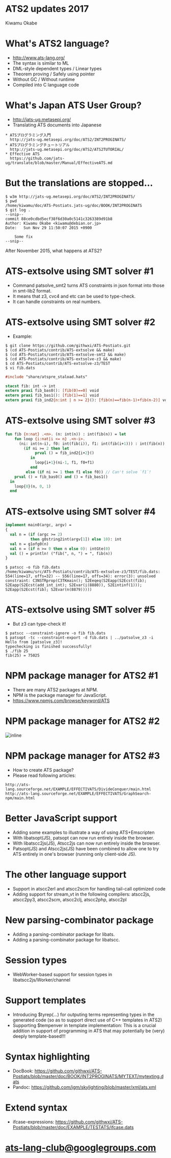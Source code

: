 # ATS2 updates 2017

Kiwamu Okabe

# What's ATS2 language?

* http://www.ats-lang.org/
* The syntax is similar to ML
* DML-style dependent types / Linear types
* Theorem proving / Safely using pointer
* Without GC / Without runtime
* Compiled into C language code

# What's Japan ATS User Group?

* http://jats-ug.metasepi.org/
* Translating ATS documents into Japanese

~~~
* ATSプログラミング入門
  http://jats-ug.metasepi.org/doc/ATS2/INT2PROGINATS/
* ATSプログラミングチュートリアル
  http://jats-ug.metasepi.org/doc/ATS2/ATS2TUTORIAL/
* Effective ATS
  https://github.com/jats-ug/translate/blob/master/Manual/EffectiveATS.md
~~~

# But the translations are stopped...

```
$ w3m http://jats-ug.metasepi.org/doc/ATS2/INT2PROGINATS/
$ pwd
/home/kiwamu/doc/ATS-Postiats.jats-ug/doc/BOOK/INT2PROGINATS
$ git log .
--snip--
commit 88ce0cdbd5ecf38f6d30a0c5141c3263389d91b8
Author: Kiwamu Okabe <kiwamu@debian.or.jp>
Date:   Sun Nov 29 11:50:07 2015 +0900

    Some fix
--snip--
```

After November 2015, what happens at ATS2?

# ATS-extsolve using SMT solver #1

* Command patsolve_smt2 turns ATS constraints in json format into those in smt-lib2 format.
* It means that z3, cvc4 and etc can be used to type-check.
* It can handle constraints on real numbers.

# ATS-extsolve using SMT solver #2

* Example:

```
$ git clone https://github.com/githwxi/ATS-Postiats.git
$ (cd ATS-Postiats/contrib/ATS-extsolve && make)
$ (cd ATS-Postiats/contrib/ATS-extsolve-smt2 && make)
$ (cd ATS-Postiats/contrib/ATS-extsolve-z3 && make)
$ cd ATS-Postiats/contrib/ATS-extsolve-z3/TEST
$ vi fib.dats
```

```ats
#include "share/atspre_staload.hats"

stacst fib: int -> int
extern praxi fib_bas0(): [fib(0)==0] void
extern praxi fib_bas1(): [fib(1)==1] void
extern praxi fib_ind2{n:int | n >= 2}(): [fib(n)==fib(n-1)+fib(n-2)] void
```

# ATS-extsolve using SMT solver #3

```ats
fun fib {n:nat} .<n>. (n: int(n)) : int(fib(n)) = let
    fun loop {i:nat|i <= n} .<n-i>.
      (ni: int(n-i), f0: int(fib(i)), f1: int(fib(i+1))) : int(fib(n)) =
        (if ni >= 2 then let
             prval () = fib_ind2{i+2}()
           in
             loop{i+1}(ni-1, f1, f0+f1)
           end
         else (if ni >= 1 then f1 else f0)) // Can't solve `f1`!
    prval () = fib_bas0() and () = fib_bas1()
  in
    loop{0}(n, 0, 1)
  end
```

# ATS-extsolve using SMT solver #4

```ats
implement main0(argc, argv) =
{
  val n = (if (argc >= 2)
           then g0string2int(argv[1]) else 10): int
  val n = g1ofg0(n)
  val n = (if n >= 0 then n else 0): intGte(0)
  val () = println! ("fib(", n, ") = ", fib(n))
}
```

```
$ patscc -o fib fib.dats
/home/kiwamu/src/ATS-Postiats/contrib/ATS-extsolve-z3/TEST/fib.dats: 554(line=17, offs=32) -- 556(line=17, offs=34): error(3): unsolved constraint: C3NSTRprop(C3TKmain(); S2Eeqeq(S2Eapp(S2Ecst(fib); S2Eapp(S2Ecst(add_int_int); S2Evar(i(8880)), S2Eintinf(1))); S2Eapp(S2Ecst(fib); S2Evar(n(8879)))))
```

# ATS-extsolve using SMT solver #5

* But z3 can type-check it!

```
$ patscc --constraint-ignore -o fib fib.dats
$ patsopt -tc --constraint-export -d fib.dats | ../patsolve_z3 -i
Hello from [patsolve_z3]!
typechecking is finished successfully!
$ ./fib 25
fib(25) = 75025
```

# NPM package manager for ATS2 #1

* There are many ATS2 packages at NPM.
* NPM is the package manager for JavaScript.
* https://www.npmjs.com/browse/keyword/ATS

# NPM package manager for ATS2 #2

![inline](img/npm_ats.png)

# NPM package manager for ATS2 #3

* How to create ATS package?
* Please read following articles:

```
http://ats-lang.sourceforge.net/EXAMPLE/EFFECTIVATS/DivideConquer/main.html
http://ats-lang.sourceforge.net/EXAMPLE/EFFECTIVATS/GraphSearch-npm/main.html
```

# Better JavaScript support

* Adding some examples to illustrate a way of using ATS+Emscripten
* With libatsopt(JS), patsopt can now run entirely inside the browser.
* With libatscc2js(JS), Atscc2js can now run entirely inside the browser.
* Patsopt(JS) and Atscc2js(JS) have been combined to allow one to try ATS entirely in one's browser (running only client-side JS).

# The other language support

* Support in atscc2erl and atscc2scm for handling tail-call optimized code
* Adding support for stream_vt in the following compilers: atscc2js, atscc2py3, atscc2scm, atscc2clj, atscc2php, atscc2pl

# New parsing-combinator package

* Adding a parsing-combinator package for libats.
* Adding a parsing-combinator package for libatscc.

# Session types

* WebWorker-based support for session types in libatscc2js/Worker/channel

# Support templates

* Introducing $tyrep(...) for outputing terms representing types in the generated code (so as to support direct use of C++ templates in ATS2)
* Supporting $tempenver in template implementation: This is a crucial addition in support of programming in ATS that may potentially be (very) deeply template-based!!!

# Syntax highlighting

* DocBook: https://github.com/githwxi/ATS-Postiats/blob/master/doc/BOOK/INT2PROGINATS/MYTEXT/mytexting.dats
* Pandoc: https://github.com/jgm/skylighting/blob/master/xml/ats.xml

# Extend syntax

* ifcase-expressions: https://github.com/githwxi/ATS-Postiats/blob/master/doc/EXAMPLE/TESTATS/ifcase.dats

# ats-lang-club@googlegroups.com
